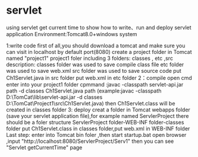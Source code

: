 # servlet
using servlet get current time to show how to write、run and deploy servlet application
Environment:Tomcat8.0+windows system

1:write code
  first of all,you should download a tomcat and make sure you can visit in localhost by default port(8080)
  create a project folder in Tomcat named "project1"
  project1 foler including 3 folders: classes , etc ,src
  description: classes folder was used to save compile class file
               etc folder was used to save web.xml
               src folder was used to save source code
  put Ch1Servlet.java in src folder
  put web.xml in etc folder 
 2：compile
  open cmd 
  enter into your project1 folder
  cpmmand :javac -classpath servlet-api.jar path -d classes Ch1Servlet.java path
  (example:javac -classpath D:\TomCat\lib\servlet-api.jar -d classes D:\TomCat\Project1\src\Ch1Servlet.java)
  then Ch1Servlet.class will be created in  classes folder
3: deploy
  creat a folder in Tomcat webapps folder (save your servlet application file),for example named ServlerProject
  there should be a foler structure ServlerProject folder-WEB-INF folder-classes folder
  put Ch1Servlet.class in classes folder,put web.xml in WEB-INF folder
Last step:
  enter into Tomcat bin foler ,then start startup.bat
  open browser ,input "http://localhost:8080/ServlerProject/Serv1"
  then you can see "Servlet getCurrentTime" page 
